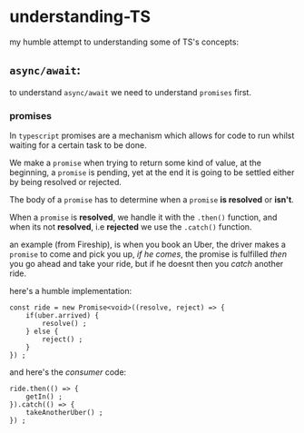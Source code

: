 # understanding-TS

my humble attempt to understanding some of TS's concepts:

## `async/await`:

to understand `async/await` we need to understand `promises` first.

### promises

In `typescript` promises are a mechanism which allows for code to run whilst waiting for a certain task to be done.

We make a `promise` when trying to return some kind of value, at the beginning, a `promise` is pending, yet at the end it is going to be settled either by being resolved or rejected.

The body of a `promise` has to determine when a `promise` **is resolved** or **isn't**.

When a `promise` is **resolved**, we handle it with the `.then()` function, and when its not **resolved**, i.e **rejected** we use the `.catch()` function.

an example (from Fireship), is when you book an Uber, the driver makes a `promise` to come and pick you up, *if he comes*, the promise is fulfilled *then* you go ahead and take your ride, but if he doesnt then you *catch* another ride.

here's a humble implementation:

```
const ride = new Promise<void>((resolve, reject) => {
    if(uber.arrived) {
        resolve() ;
    } else {
        reject() ;
    }
}) ;
```

and here's the *consumer* code:

```
ride.then(() => {
    getIn() ;
}).catch(() => {
    takeAnotherUber() ;
}) ;
```